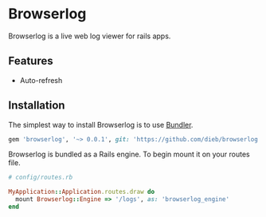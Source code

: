 # Browserlog

Browserlog is a live web log viewer for rails apps.

## Features
* Auto-refresh

## Installation

The simplest way to install Browserlog is to use [Bundler](http://bundler.io).

```ruby
gem 'browserlog', '~> 0.0.1', git: 'https://github.com/dieb/browserlog.git'
```

Browserlog is bundled as a Rails engine. To begin mount it on your routes file.

```ruby
# config/routes.rb

MyApplication::Application.routes.draw do
  mount Browserlog::Engine => '/logs', as: 'browserlog_engine'
end
```
